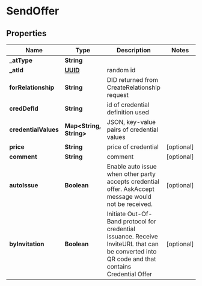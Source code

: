 # SendOffer

## Properties
Name | Type | Description | Notes
------------ | ------------- | ------------- | -------------
**_atType** | **String** |  | 
**_atId** | [**UUID**](UUID.md) | random id | 
**forRelationship** | **String** | DID returned from CreateRelationship request | 
**credDefId** | **String** | id of credential definition used | 
**credentialValues** | **Map&lt;String, String&gt;** | JSON, key-value pairs of credential values | 
**price** | **String** | price of credential |  [optional]
**comment** | **String** | comment |  [optional]
**autoIssue** | **Boolean** | Enable auto issue when other party accepts credential offer. AskAccept message would not be received. |  [optional]
**byInvitation** | **Boolean** | Initiate Out-Of-Band protocol for credential issuance. Receive InviteURL that can be converted into QR code and that contains Credential Offer |  [optional]
